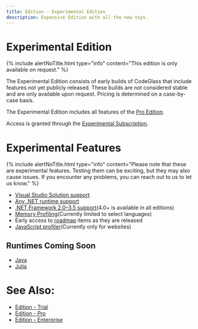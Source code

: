 ```yaml
---
title: Edition - Experimental Edition
description: Expensive Edition with all the new toys.
---
```


# Experimental Edition
{% include alertNoTitle.html type="info" content="This edition is only available on request." %}

The Experimental Edition consists of early builds of CodeGlass that include features not yet publicly released. These builds are not considered stable and are only available upon request. Pricing is determined on a case-by-case basis.

The Experimental Edition includes all features of the [Pro Edition](Pro.md).

Access is granted through the [Experimental Subscription](../LicenseTypes/ExperimentalSubscription.md).

# Experimental Features
{% include alertNoTitle.html type="info" content="Please note that these are experimental features. Testing them can be exciting, but they may also cause issues. If you encounter any problems, you can reach out to us to let us know." %}

- [Visual Studio Solution support](../features/supportedruntimes.md#visual-studio-solution)
- [Any .NET runtime support](../features/supportedruntimes.md)
- [.NET Framework 2.0–3.5 support](../features/supportedruntimes.md#notes-on-net-framework-20-35)(4.0+ is available in all editions)
- [Memory Profiling](../features/MemoryProfiling)(Currently limited to select languages)
- Early access to [roadmap](../Roadmap.md) items as they are released
- [JavaScript profiler](../features/supportedruntimes.md#javascript-website)(Currently only for websites)

## Runtimes Coming Soon
- [Java](../features/supportedruntimes.md#java)
- [Julia](../features/supportedruntimes.md#julia)

# See Also:
- [Edition - Trial](Trial.md)
- [Edition - Pro](Pro.md)
- [Edition - Enterprise](Enterprise.md)
